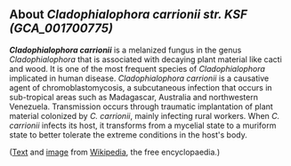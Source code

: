 About *Cladophialophora carrionii str. KSF (GCA\_001700775)* 
------------------------------------------------------------



***Cladophialophora carrionii*** is a melanized fungus in the genus
*Cladophialophora* that is associated with decaying plant material like
cacti and wood. It is one of the most frequent species of
*Cladophialophora* implicated in human disease. *Cladophialophora
carrionii* is a causative agent of chromoblastomycosis, a subcutaneous
infection that occurs in sub-tropical areas such as Madagascar,
Australia and northwestern Venezuela. Transmission occurs through
traumatic implantation of plant material colonized by *C. carrionii*,
mainly infecting rural workers. When *C. carrionii* infects its host, it
transforms from a mycelial state to a muriform state to better tolerate
the extreme conditions in the host\'s body.

([Text](http://en.wikipedia.org/wiki/Cladophialophora_carrionii) and
[image](https://commons.wikimedia.org/wiki/File:Cladophialophora_carrionii.jpg)
from [Wikipedia](http://en.wikipedia.org/), the free encyclopaedia.)

